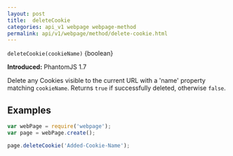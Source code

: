 ```yaml
---
layout: post
title:  deleteCookie
categories: api_v1 webpage webpage-method
permalink: api/v1/webpage/method/delete-cookie.html
---
```


`deleteCookie(cookieName)` {boolean}

**Introduced:** PhantomJS 1.7

Delete any Cookies visible to the current URL with a 'name' property matching `cookieName`. Returns `true` if successfully deleted, otherwise `false`.

## Examples

```javascript
var webPage = require('webpage');
var page = webPage.create();

page.deleteCookie('Added-Cookie-Name');
```








